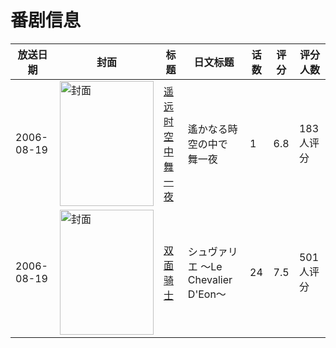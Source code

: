 # 番剧信息

|放送日期|封面|标题|日文标题|话数|评分|评分人数|
|---|---|---|---|---|---|---|
|2006-08-19|<img src="//lain.bgm.tv/pic/cover/c/6f/26/1944_tUjhL.jpg" alt="封面" style="width:150px;height:200px;object-fit:cover;">|[遥远时空中 舞一夜](https://bangumi.tv/subject/1944)|遙かなる時空の中で 舞一夜|1|6.8|183人评分|
|2006-08-19|<img src="//lain.bgm.tv/pic/cover/c/3e/9e/2083_U7L07.jpg" alt="封面" style="width:150px;height:200px;object-fit:cover;">|[双面骑士](https://bangumi.tv/subject/2083)|シュヴァリエ 〜Le Chevalier D'Eon〜|24|7.5|501人评分|
